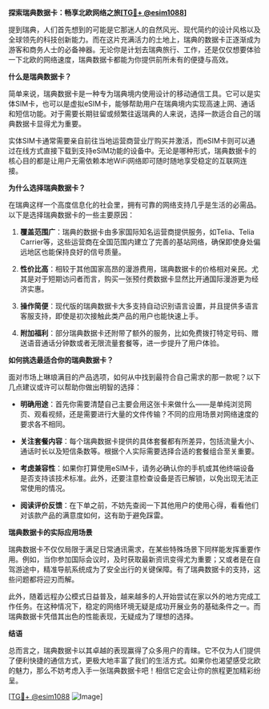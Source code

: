 **探索瑞典数据卡：畅享北欧网络之旅[[TG💪+ @esim1088](https://t.me/s/esim1088)]**

提到瑞典，人们首先想到的可能是它那迷人的自然风光、现代简约的设计风格以及全球领先的科技创新能力。而在这片充满活力的土地上，瑞典的数据卡正逐渐成为游客和商务人士的必备神器。无论你是计划去瑞典旅行、工作，还是仅仅想要体验一下北欧的网络速度，瑞典数据卡都能为你提供前所未有的便捷与高效。

**什么是瑞典数据卡？**

简单来说，瑞典数据卡是一种专为瑞典境内使用设计的移动通信工具。它可以是实体SIM卡，也可以是虚拟eSIM卡，能够帮助用户在瑞典境内实现高速上网、通话和短信功能。对于需要长期驻留或频繁往返瑞典的人来说，选择一款适合自己的瑞典数据卡显得尤为重要。

实体SIM卡通常需要亲自前往当地运营商营业厅购买并激活，而eSIM卡则可以通过在线方式直接下载到支持eSIM功能的设备中。无论是哪种形式，瑞典数据卡的核心目的都是让用户无需依赖本地WiFi网络即可随时随地享受稳定的互联网连接。

**为什么选择瑞典数据卡？**

在瑞典这样一个高度信息化的社会里，拥有可靠的网络支持几乎是生活的必需品。以下是选择瑞典数据卡的一些主要原因：

1. **覆盖范围广**：瑞典的数据卡由多家国际知名运营商提供服务，如Telia、Telia Carrier等，这些运营商在全国范围内建立了完善的基站网络，确保即使身处偏远地区也能保持良好的信号质量。
   
2. **性价比高**：相较于其他国家高昂的漫游费用，瑞典数据卡的价格相对亲民。尤其是对于短期访问者而言，购买一张预付费数据卡显然比开通国际漫游更为经济实惠。

3. **操作简便**：现代版的瑞典数据卡大多支持自动识别语言设置，并且提供多语言客服支持，即使是初次接触此类产品的用户也能快速上手。

4. **附加福利**：部分瑞典数据卡还附带了额外的服务，比如免费拨打特定号码、赠送语音通话分钟数或者无限流量套餐等，进一步提升了用户体验。

**如何挑选最适合你的瑞典数据卡？**

面对市场上琳琅满目的产品选项，如何从中找到最符合自己需求的那一款呢？以下几点建议或许可以帮助你做出明智的选择：

- **明确用途**：首先你需要清楚自己主要会用这张卡来做什么——是单纯浏览网页、观看视频，还是需要进行大量的文件传输？不同的应用场景对网络速度的要求各不相同。
  
- **关注套餐内容**：每个瑞典数据卡提供的具体套餐都有所差异，包括流量大小、通话时长以及短信条数等。根据个人实际需要选择合适的套餐组合至关重要。
    
- **考虑兼容性**：如果你打算使用eSIM卡，请务必确认你的手机或其他终端设备是否支持该技术标准。此外，还要注意检查设备是否已解锁，以免出现无法正常使用的情况。
    
- **阅读评价反馈**：在下单之前，不妨先查阅一下其他用户的使用心得，看看他们对该款产品的满意度如何，这有助于避免踩雷。

**瑞典数据卡的实际应用场景**

瑞典数据卡不仅仅局限于满足日常通讯需求，在某些特殊场景下同样能发挥重要作用。例如，当你参加国际会议时，及时获取最新资讯变得尤为重要；又或者是在自驾游途中，精准导航系统成为了安全出行的关键保障。有了瑞典数据卡的支持，这些问题都将迎刃而解。

此外，随着远程办公模式日益普及，越来越多的人开始尝试在家以外的地方完成工作任务。在这种情况下，稳定的网络环境无疑是成功开展业务的基础条件之一。而瑞典数据卡凭借其出色的性能表现，无疑成为了理想的选择。

**结语**

总而言之，瑞典数据卡以其卓越的表现赢得了众多用户的青睐。它不仅为人们提供了便利快捷的通信方式，更极大地丰富了我们的生活方式。如果你也渴望感受北欧的魅力，那么不妨考虑入手一张瑞典数据卡吧！相信它定会让你的旅程更加精彩纷呈。

[[TG💪+ @esim1088](https://t.me/s/esim1088) ![Image](https://i.postimg.cc/4NQfJmqS/Snipaste-2025-05-13-00-14-12.png)]